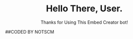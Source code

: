 <h1 align="center">Hello There, User.</h1>
<p align="center">Thanks for Using This Embed Creator bot!</p>

##CODED BY NOTSCM
